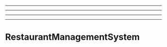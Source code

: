 -------------------------------------------------------------------
----------------------------------------------------------------------------------------------------
----------------------------------------------------------------------------------------------------
----------------------------------------------------------------------------------------------------
# RestaurantManagementSystem
